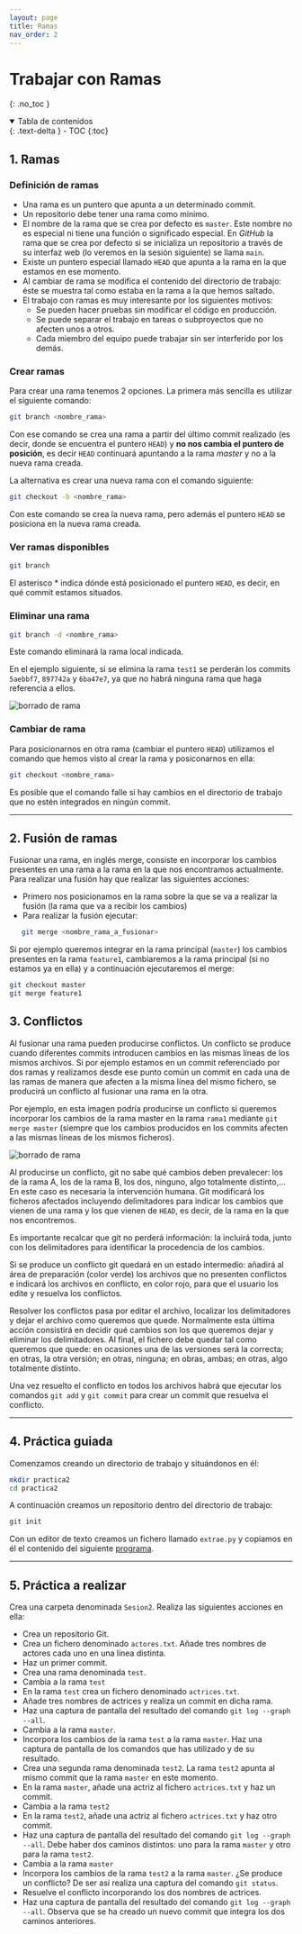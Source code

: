 ```yaml
---
layout: page
title: Ramas
nav_order: 2
---
```

# Trabajar con Ramas
{: .no_toc }

<details open markdown="block">
  <summary>
    Tabla de contenidos
  </summary>
  {: .text-delta }
- TOC
{:toc}
</details>

## 1. Ramas

### Definición de ramas

- Una rama es un puntero que apunta a un determinado commit.
- Un repositorio debe tener una rama como mínimo.
- El nombre de la rama que se crea por defecto es `master`. Este nombre no es especial ni tiene una función o significado especial. En *GitHub* la rama que se crea por defecto si se inicializa un repositorio a través de su interfaz web (lo veremos en la sesión siguiente) se llama `main`.
- Existe un puntero especial llamado `HEAD` que apunta a la rama en la que estamos en ese momento.
- Al cambiar de rama se modifica el contenido del directorio de trabajo: éste se muestra tal como estaba en la rama a la que hemos saltado.
- El trabajo con ramas es muy interesante por los siguientes motivos:
   - Se pueden hacer pruebas sin modificar el código en producción.
   - Se puede separar el trabajo en tareas o subproyectos que no afecten unos a otros.
   - Cada miembro del equipo puede trabajar sin ser interferido por los demás.


### Crear ramas

Para crear una rama tenemos 2 opciones. La primera más sencilla es utilizar el siguiente comando:
```bash
git branch <nombre_rama>
```

Con ese comando se crea una rama a partir del último commit realizado (es decir, donde se encuentra el puntero `HEAD`) y **no nos cambia el puntero de posición**, es decir `HEAD` continuará apuntando a la rama *master* y no a la nueva rama creada.

La alternativa es crear una nueva rama con el comando siguiente:
```bash
git checkout -b <nombre_rama>
```

Con este comando se crea la nueva rama, pero además el puntero `HEAD` se posiciona en la nueva rama creada.

### Ver ramas disponibles

```bash
git branch
```

El asterisco * indica dónde está posicionado el puntero `HEAD`, es decir, en qué commit estamos situados.

### Eliminar una rama

```bash
git branch -d <nombre_rama>
```

Este comando eliminará la rama local indicada. 

En el ejemplo siguiente, si se elimina la rama `test1` se perderán los commits `5aebbf7`, `897742a` y `6ba47e7`, ya que no habrá ninguna rama que haga referencia a ellos.

![borrado de rama](./images/borrar_rama.png)

### Cambiar de rama
Para posicionarnos en otra rama (cambiar el puntero `HEAD`) utilizamos el comando que hemos visto al crear la rama y posiconarnos en ella:
```bash
git checkout <nombre_rama>
```
Es posible que el comando falle si hay cambios en el directorio de trabajo que no estén integrados en ningún commit.

---

## 2. Fusión de ramas

Fusionar una rama, en inglés merge, consiste en incorporar los cambios presentes en una rama a la rama en la que nos encontramos actualmente. Para realizar una fusión hay que realizar las siguientes acciones:

- Primero nos posicionamos en la rama sobre la que se va a realizar la fusión (la rama que va a recibir los cambios)
- Para realizar la fusión ejecutar:
```bash
   git merge <nombre_rama_a_fusionar>
```        

Si por ejemplo queremos integrar en la rama principal (`master`) los cambios presentes en la rama `feature1`, cambiaremos a la rama principal (si no estamos ya en ella) y a continuación ejecutaremos el merge:
```bash
git checkout master
git merge feature1
```

## 3. Conflictos

Al fusionar una rama pueden producirse conflictos. Un conflicto se produce cuando diferentes commits introducen cambios en las mismas líneas de los mismos archivos. Si por ejemplo estamos en un commit referenciado por dos ramas y realizamos desde ese punto común un commit en cada una de las ramas de manera que afecten a la misma línea del mismo fichero, se producirá un conflicto al fusionar una rama en la otra.

Por ejemplo, en esta imagen podría producirse un conflicto si queremos incorporar los cambios de la rama master en la rama `rama1` mediante `git merge master` (siempre que los cambios producidos en los commits afecten a las mismas líneas de los mismos ficheros).

![borrado de rama](./images/conflicto.png)

Al producirse un conflicto, git no sabe qué cambios deben prevalecer: los de la rama A, los de la rama B, los dos, ninguno, algo totalmente distinto,… En este caso es necesaria la intervención humana. Git modificará los ficheros afectados incluyendo delimitadores para indicar los cambios que vienen de una rama y los que vienen de `HEAD`, es decir, de la rama en la que nos encontremos.

Es importante recalcar que git no perderá información: la incluirá toda, junto con los delimitadores para identificar la procedencia de los cambios.

Si se produce un conflicto git quedará en un estado intermedio: añadirá al área de preparación (color verde) los archivos que no presenten conflictos e indicará los archivos en conflicto, en color rojo, para que el usuario los edite y resuelva los conflictos.

Resolver los conflictos pasa por editar el archivo, localizar los delimitadores y dejar el archivo como queremos que quede. Normalmente esta última acción consistirá en decidir qué cambios son los que queremos dejar y eliminar los delimitadores. Al final, el fichero debe quedar tal como queremos que quede: en ocasiones una de las versiones será la correcta; en otras, la otra versión; en otras, ninguna; en obras, ambas; en otras, algo totalmente distinto.

Una vez resuelto el conflicto en todos los archivos habrá que ejecutar los comandos `git add` y `git commit` para crear un commit que resuelva el conflicto.

---

## 4. Práctica guiada
Comenzamos creando un directorio de trabajo y situándonos en él:
```bash
mkdir practica2
cd practica2
```

A continuación creamos un repositorio dentro del directorio de trabajo:
```bash
git init
```

Con un editor de texto creamos un fichero llamado `extrae.py` y copiamos en él el contenido del siguiente [programa](./extrae.py).




---

## 5. Práctica a realizar
Crea una carpeta denominada `Sesion2`. Realiza las siguientes acciones en ella:
- Crea un repositorio Git.
- Crea un fichero denominado `actores.txt`. Añade tres nombres de actores cada uno en una línea distinta.
- Haz un primer commit.
- Crea una rama denominada `test`.
- Cambia a la rama `test`
- En la rama `test` crea un fichero denominado `actrices.txt`. 
- Añade tres nombres de actrices y realiza un commit en dicha rama.
- Haz una captura de pantalla del resultado del comando `git log --graph --all`.
- Cambia a la rama `master`.
- Incorpora los cambios de la rama `test` a la rama `master`. Haz una captura de pantalla de los comandos que has utilizado y de su resultado.
- Crea una segunda rama denominada `test2`. La rama `test2` apunta al mismo commit que la rama `master` en este momento.
- En la rama `master`, añade una actriz al fichero `actrices.txt` y haz un commit.
- Cambia a la rama `test2`
- En la rama `test2`, añade una actriz al fichero `actrices.txt` y haz otro commit.
- Haz una captura de pantalla del resultado del comando `git log --graph --all`. Debe haber dos caminos distintos: uno para la rama `master` y otro para la rama `test2`.
- Cambia a la rama `master`
- Incorpora los cambios de la rama `test2` a la rama `master`. ¿Se produce un conflicto? De ser así realiza una captura del comando `git status`.
- Resuelve el conflicto incorporando los dos nombres de actrices.
- Haz una captura de pantalla del resultado del comando `git log --graph --all`. Observa que se ha creado un nuevo commit que integra los dos caminos anteriores.
